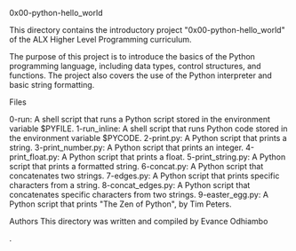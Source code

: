0x00-python-hello_world

This directory contains the introductory project "0x00-python-hello_world" of the ALX Higher Level Programming curriculum.

The purpose of this project is to introduce the basics of the Python programming language, including data types, control structures, and functions. The project also covers the use of the Python interpreter and basic string formatting.

Files

0-run: A shell script that runs a Python script stored in the environment variable $PYFILE.
1-run_inline: A shell script that runs Python code stored in the environment variable $PYCODE.
2-print.py: A Python script that prints a string.
3-print_number.py: A Python script that prints an integer.
4-print_float.py: A Python script that prints a float.
5-print_string.py: A Python script that prints a formatted string.
6-concat.py: A Python script that concatenates two strings.
7-edges.py: A Python script that prints specific characters from a string.
8-concat_edges.py: A Python script that concatenates specific characters from two strings.
9-easter_egg.py: A Python script that prints "The Zen of Python", by Tim Peters.

Authors
This directory was written and compiled by Evance Odhiambo















.






